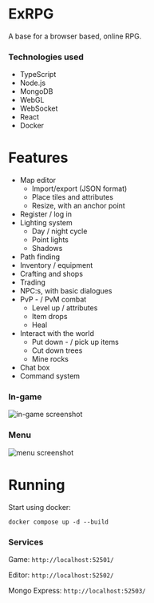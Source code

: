 # ExRPG
A base for a browser based, online RPG.

### Technologies used
 * TypeScript
 * Node.js
 * MongoDB
 * WebGL
 * WebSocket
 * React
 * Docker

# Features
 * Map editor
   * Import/export (JSON format)
   * Place tiles and attributes
   * Resize, with an anchor point
 * Register / log in
 * Lighting system
   * Day / night cycle
   * Point lights
   * Shadows
 * Path finding
 * Inventory / equipment
 * Crafting and shops
 * Trading
 * NPC:s, with basic dialogues
 * PvP - / PvM combat
   * Level up / attributes
   * Item drops
   * Heal
 * Interact with the world
   * Put down - / pick up items
   * Cut down trees
   * Mine rocks
 * Chat box
 * Command system

### In-game
![in-game screenshot](https://www.dropbox.com/s/5xiqsy0nxowwu7d/in-game.png?raw=1)

### Menu
![menu screenshot](https://www.dropbox.com/s/sju8p0r4czhifbl/menu.png?raw=1)

# Running

Start using docker: 

    docker compose up -d --build

### Services

Game: `http://localhost:52501/`

Editor: `http://localhost:52502/`

Mongo Express: `http://localhost:52503/`
